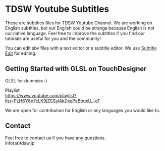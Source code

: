 # TDSW Youtube Subtitles

These are subtitles files for TDSW Youtube Channel. We are working on English subtitles, but our English could be strange because English is not our native language. Feel free to improve the subtitles if you find our tutorials are useful for you and the community!

You can edit sbv files with a text editor or a subtitle editor. We use [Subtitle Edit](https://github.com/SubtitleEdit/subtitleedit) for editing. 

## Getting Started with GLSL on TouchDesigner

GLSL for dummies :)  

Playlist  
https://www.youtube.com/playlist?list=PLH6Y6o7cLK9jZGSyiAkDxePeBouxU_-eT

We are open for contribution for English or any languages you would like to. 

## Contact
Feel free to contact us if you have any questions.  
info(at)tdsw.jp
